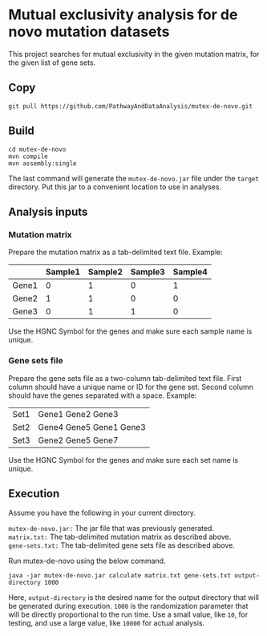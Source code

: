 # Mutual exclusivity analysis for de novo mutation datasets

This project searches for mutual exclusivity in the given mutation matrix, for the given list of gene sets.

## Copy

```
git pull https://github.com/PathwayAndDataAnalysis/mutex-de-novo.git
```

## Build

```
cd mutex-de-novo
mvn compile
mvn assembly:single
```
The last command will generate the `mutex-de-novo.jar` file under the `target` directory. Put this jar to a convenient location to use in analyses.

## Analysis inputs

### Mutation matrix

Prepare the mutation matrix as a tab-delimited text file. Example:

|  |Sample1|Sample2|Sample3|Sample4|
|---|---|---|---|---|
|Gene1|0 |1 |0 |1
|Gene2|1 |1 |0 |0
|Gene3|0 |1 |1 |0

Use the HGNC Symbol for the genes and make sure each sample name is unique.

### Gene sets file

Prepare the gene sets file as a two-column tab-delimited text file. First column should have a unique name or ID for the gene set. Second column should have the genes separated with a space. Example:

|   |   |
|---|---|
|Set1|Gene1 Gene2 Gene3|
|Set2|Gene4 Gene5 Gene1 Gene3|
|Set3|Gene2 Gene5 Gene7|

Use the HGNC Symbol for the genes and make sure each set name is unique.

## Execution
Assume you have the following in your current directory.

`mutex-de-novo.jar:` The jar file that was previously generated.<br>
`matrix.txt:` The tab-delimited mutation matrix as described above.<br>
`gene-sets.txt:` The tab-delimited gene sets file as described above.

Run mutex-de-novo using the below command.
```
java -jar mutex-de-novo.jar calculate matrix.txt gene-sets.txt output-directory 1000
```
Here, `output-directory` is the desired name for the output directory that will be generated during execution. `1000` is the randomization parameter that will be directly proportional to the run time. Use a small value, like `10`, for testing, and use a large value, like `10000` for actual analysis.
